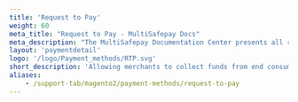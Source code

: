 ```yaml
---
title: 'Request to Pay'
weight: 60
meta_title: "Request to Pay - MultiSafepay Docs"
meta_description: "The MultiSafepay Documentation Center presents all relevant information about our Plugins and API. You can also find support pages for Payment Methods, Tools and General Questions as well as the contact details of our Support and Integration Teams."
layout: 'paymentdetail'
logo: '/logo/Payment_methods/RTP.svg' 
short_description: 'Allowing merchants to collect funds from end consumers in an automated, integrated and secure way.'
aliases:
    - /support-tab/magento2/payment-methods/request-to-pay
---
```

